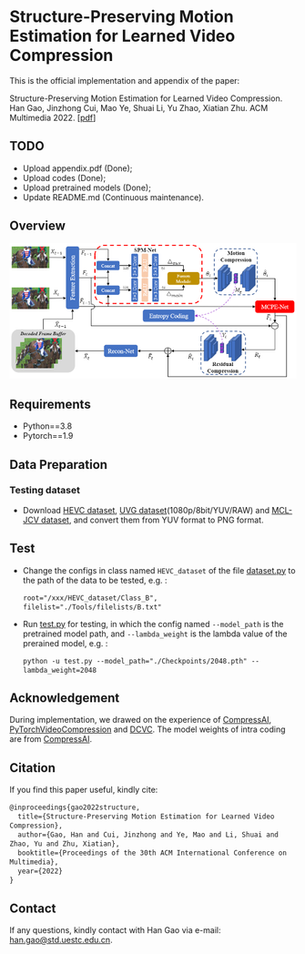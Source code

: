 # Structure-Preserving Motion Estimation for Learned Video Compression

This is the official implementation and appendix of the paper:

Structure-Preserving Motion Estimation for Learned Video Compression. Han Gao, Jinzhong Cui, Mao Ye, Shuai Li, Yu Zhao, Xiatian Zhu. ACM Multimedia 2022. [[pdf](https://doi.org/10.1145/3503161.3548156)]

## TODO

* Upload appendix.pdf (Done);
* Upload codes (Done);
* Upload pretrained models (Done);
* Update README.md (Continuous maintenance).

## Overview

![Overview](https://github.com/gaohan-12/SPME/blob/main/Overview.png)

## Requirements

* Python==3.8
* Pytorch==1.9

## Data Preparation

### Testing dataset

* Download [HEVC dataset](), [UVG dataset](http://ultravideo.fi/#testsequences)(1080p/8bit/YUV/RAW) and [MCL-JCV dataset](http://mcl.usc.edu/mcl-jcv-dataset/), and convert them from YUV format to PNG format.

## Test

* Change the configs in class named `HEVC_dataset` of the file [dataset.py](https://github.com/gaohan-12/SPME/blob/main/dataset.py) to the path of the data to be tested, e.g. :

  ```
  root="/xxx/HEVC_dataset/Class_B", filelist="./Tools/filelists/B.txt"
  ```

* Run [test.py](https://github.com/gaohan-12/SPME/blob/main/test.py) for testing, in which the config named `--model_path` is the pretrained model path, and `--lambda_weight` is the lambda value of the prerained model, e.g. :

  ```
  python -u test.py --model_path="./Checkpoints/2048.pth" --lambda_weight=2048
  ```

## Acknowledgement

During implementation, we drawed on the experience of [CompressAI](https://github.com/InterDigitalInc/CompressAI), [PyTorchVideoCompression](https://github.com/ZhihaoHu/PyTorchVideoCompression) and [DCVC](https://github.com/DeepMC-DCVC/DCVC). The model weights of intra coding are from [CompressAI](https://github.com/InterDigitalInc/CompressAI).

## Citation

If you find this paper useful, kindly cite:

```
@inproceedings{gao2022structure,
  title={Structure-Preserving Motion Estimation for Learned Video Compression},
  author={Gao, Han and Cui, Jinzhong and Ye, Mao and Li, Shuai and Zhao, Yu and Zhu, Xiatian},
  booktitle={Proceedings of the 30th ACM International Conference on Multimedia},
  year={2022}
}
```

## Contact

If any questions, kindly contact with Han Gao via e-mail: han.gao@std.uestc.edu.cn.
